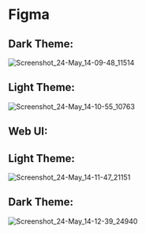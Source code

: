 # Figma

## Dark Theme:

![Screenshot_24-May_14-09-48_11514](https://github.com/user-attachments/assets/097b4069-7b48-4db1-8fb5-17c6b09f40f3)

## Light Theme:

![Screenshot_24-May_14-10-55_10763](https://github.com/user-attachments/assets/a85adec0-277d-44a1-b61b-da19d33988a0)

## Web UI:

## Light Theme:

![Screenshot_24-May_14-11-47_21151](https://github.com/user-attachments/assets/ceeb48da-d6f5-4311-8ed2-4df007485fb5)

## Dark Theme:

![Screenshot_24-May_14-12-39_24940](https://github.com/user-attachments/assets/13a0bc8a-ca47-43c2-a01e-e61c83d495d4)
